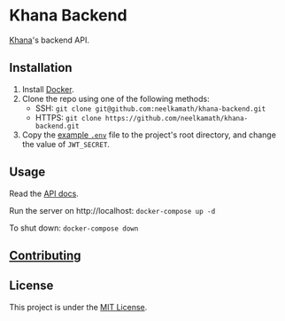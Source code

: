 # Khana Backend

[Khana](docs/explanation.md)'s backend API.

## Installation

1. Install [Docker](https://docs.docker.com/get-docker/).
1. Clone the repo using one of the following methods:
    - SSH: `git clone git@github.com:neelkamath/khana-backend.git`
    - HTTPS: `git clone https://github.com/neelkamath/khana-backend.git`
1. Copy the [example `.env`](docs/.env) file to the project's root directory, and change the value of `JWT_SECRET`.

## Usage

Read the [API docs](docs/api.md).

Run the server on http://localhost: `docker-compose up -d`

To shut down: `docker-compose down`

## [Contributing](docs/CONTRIBUTING.md)

## License

This project is under the [MIT License](LICENSE).
